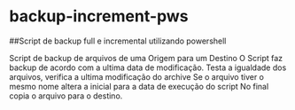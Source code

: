# backup-increment-pws
##Script de backup full e incremental utilizando powershell

Script de backup de arquivos de uma Origem para um Destino
O Script faz backup de acordo com a ultima data de modificação.
Testa a igualdade dos arquivos, verifica a ultima modificação do archive
Se o arquivo tiver o mesmo nome altera a inicial para a data de execução do script
No final copia o arquivo para o destino.
